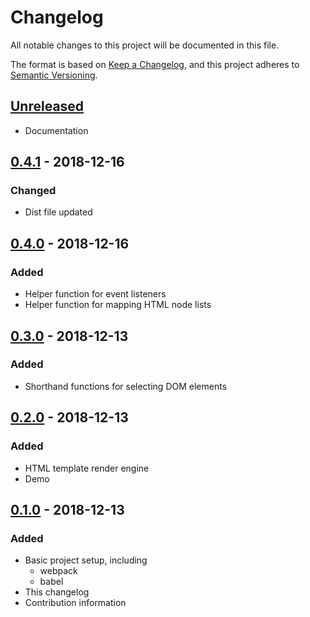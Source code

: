 # Changelog
All notable changes to this project will be documented in this file.

The format is based on [Keep a Changelog](https://keepachangelog.com/en/1.0.0/),
and this project adheres to [Semantic Versioning](https://semver.org/spec/v2.0.0.html).

## [Unreleased]
* Documentation

## [0.4.1] - 2018-12-16
### Changed
* Dist file updated

## [0.4.0] - 2018-12-16
### Added
* Helper function for event listeners
* Helper function for mapping HTML node lists

## [0.3.0] - 2018-12-13
### Added
* Shorthand functions for selecting DOM elements

## [0.2.0] - 2018-12-13
### Added
* HTML template render engine
* Demo

## [0.1.0] - 2018-12-13
### Added
* Basic project setup, including
	* webpack
	* babel
* This changelog
* Contribution information

[Unreleased]: https://github.com/brians-open-source-stuff/no-reaction/compare/v0.4.1...HEAD
[0.4.1]: https://github.com/brians-open-source-stuff/no-reaction/compare/v0.4.0...v0.4.1
[0.4.0]: https://github.com/brians-open-source-stuff/no-reaction/compare/v0.3.0...v0.4.0
[0.3.0]: https://github.com/brians-open-source-stuff/no-reaction/compare/v0.2.0...v0.3.0
[0.2.0]: https://github.com/brians-open-source-stuff/no-reaction/compare/v0.1.0...v0.2.0
[0.1.0]: https://github.com/brians-open-source-stuff/no-reaction/compare/{1day}...v0.1.0